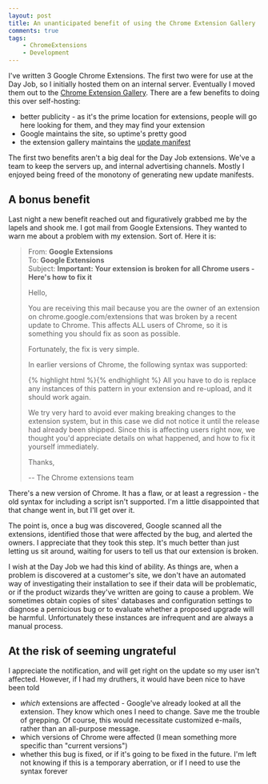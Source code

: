 ```yaml
---
layout: post
title: An unanticipated benefit of using the Chrome Extension Gallery
comments: true
tags:
    - ChromeExtensions
    - Development
---
```

I've written 3 Google Chrome Extensions. The first two were for use at the Day Job, so I initially hosted them on an internal server. Eventually I moved them out to the <a href="https://chrome.google.com/extensions">Chrome Extension Gallery</a>. There are a few benefits to doing this over self-hosting:

<ul>
<li>better publicity - as it's the prime location for extensions, people will go here looking for them, and they may find your extension</li>
<li>Google maintains the site, so uptime's pretty good</li>
<li>the extension gallery maintains the <a href="http://code.google.com/chrome/extensions/autoupdate.html#H2-2">update manifest</a></li>
</ul>

The first two benefits aren't a big deal for the Day Job extensions. We've a team to keep the servers up, and internal advertising channels. Mostly I enjoyed being freed of the monotony of generating new update manifests.

<h2>A bonus benefit</h2>
Last night a new benefit reached out and figuratively grabbed me by the lapels and shook me. I got mail from Google Extensions. They wanted to warn me about a problem with my extension. Sort of. Here it is:

> From:	<b>Google Extensions</b>  
> To:	<b>Google Extensions</b>  
> Subject:	<b>Important: Your extension is broken for all Chrome users - Here's how to fix it</b>  
> 	
> Hello,  
> 
> You are receiving this mail because you are the owner of an extension
> on chrome.google.com/extensions that was broken by a recent update to
> Chrome. This affects ALL users of Chrome, so it is something you
> should fix as soon as possible.
> 
> Fortunately, the fix is very simple.
> 
> In earlier versions of Chrome, the following syntax was supported:
> 
> {% highlight html %}<script src="example.js">{% endhighlight %}
>
>In current versions, this is no longer legal and must be changed to:
> {% highlight html %}<script src="example.js"></script>{% endhighlight %}
> All you have to do is replace any instances of this pattern in your
extension and re-upload, and it should work again.
> 
> We try very hard to avoid ever making breaking changes to the
> extension system, but in this case we did not notice it until the
> release had already been shipped. Since this is affecting users right
> now, we thought you'd appreciate details on what happened, and how to
> fix it yourself immediately.
> 
> Thanks,
> 
> -- The Chrome extensions team

There's a new version of Chrome. It has a flaw, or at least a regression - the old syntax for including  a script isn't supported. I'm a little disappointed that that change went in, but I'll get over it.

The point is, once a bug was discovered, Google scanned all the extensions, identified those that were affected by the bug, and alerted the owners. I appreciate that they took this step. It's much better than just letting us sit around, waiting for users to tell us that our extension is broken. 

I wish at the Day Job we had this kind of ability. As things are, when a problem is discovered at a customer's site, we don't have an automated way of investigating their installation to see if their data will be problematic, or if the product wizards they've written are going to cause a problem. We sometimes obtain copies of sites' databases and configuration settings to diagnose a pernicious bug or to evaluate whether a proposed upgrade will be harmful. Unfortunately these instances are infrequent and are always a manual process.

<h2>At the risk of seeming ungrateful</h2>
I appreciate the notification, and will get right on the update so my user isn't affected. However, if I had my druthers, it would have been nice to have been told
<ul>
<li><i>which</i> extensions are affected - Google've already looked at all the extension. They know which ones I need to change. Save me the trouble of grepping. Of course, this would necessitate customized e-mails, rather than an all-purpose message.</li>
<li>which versions of Chrome were affected (I mean something more specific than "current versions")</li>
<li>whether this bug is fixed, or if it's going to be fixed in the future. I'm left not knowing if this is a temporary aberration, or if I need to use the <code><script></script></code> syntax forever</li>


